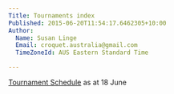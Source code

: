 ```yaml
---
Title: Tournaments index
Published: 2015-06-20T11:54:17.6462305+10:00
Author:
  Name: Susan Linge
  Email: croquet.australia@gmail.com
  TimeZoneId: AUS Eastern Standard Time

---
```

[Tournament Schedule](/2015-2019-aca-tournament-program-as-at-18-june-2015-2-.pdf) as at 18 June